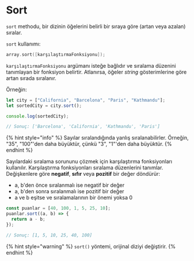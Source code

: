 # Sort

`sort` methodu, bir dizinin öğelerini belirli bir sıraya göre (artan veya azalan) sıralar.

`sort` kullanımı:

```c
array.sort([karşılaştırmaFonksiyonu]);
```

`karşılaştırmaFonksiyonu` argümanı isteğe bağlıdır ve sıralama düzenini tanımlayan bir fonksiyon belirtir. Atlanırsa, öğeler _string_ gösterimlerine göre artan sırada sıralanır.

Örneğin:

```javascript
let city = ["California", "Barcelona", "Paris", "Kathmandu"];
let sortedCity = city.sort();

console.log(sortedCity);

// Sonuç: ['Barcelona', 'California', 'Kathmandu', 'Paris']
```

{% hint style="info" %}
Sayılar sıralandığında yanlış sıralanabilirler. Örneğin, "35", "100"'den daha büyüktür, çünkü "3", "1"'den daha büyüktür.
{% endhint %}

Sayılardaki sıralama sorununu çözmek için karşılaştırma fonksiyonları kullanılır. Karşılaştırma fonksiyonları sıralama düzenlerini tanımlar. Değişkenlere göre **negatif**, **sıfır** veya **pozitif** bir değer döndürür:

- a, b'den önce sıralanmalı ise negatif bir değer
- a, b'den sonra sıralanmalı ise pozitif bir değer
- a ve b eşitse ve sıralamalarının bir önemi yoksa 0

```javascript
const puanlar = [40, 100, 1, 5, 25, 10];
puanlar.sort((a, b) => {
  return a - b;
});

// Sonuç: [1, 5, 10, 25, 40, 100]
```

{% hint style="warning" %}
`sort()` yöntemi, orijinal diziyi değiştirir.
{% endhint %}
